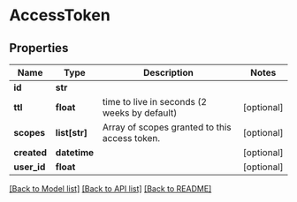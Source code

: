 # AccessToken

## Properties
Name | Type | Description | Notes
------------ | ------------- | ------------- | -------------
**id** | **str** |  | 
**ttl** | **float** | time to live in seconds (2 weeks by default) | [optional] 
**scopes** | **list[str]** | Array of scopes granted to this access token. | [optional] 
**created** | **datetime** |  | [optional] 
**user_id** | **float** |  | [optional] 

[[Back to Model list]](../README.md#documentation-for-models) [[Back to API list]](../README.md#documentation-for-api-endpoints) [[Back to README]](../README.md)


